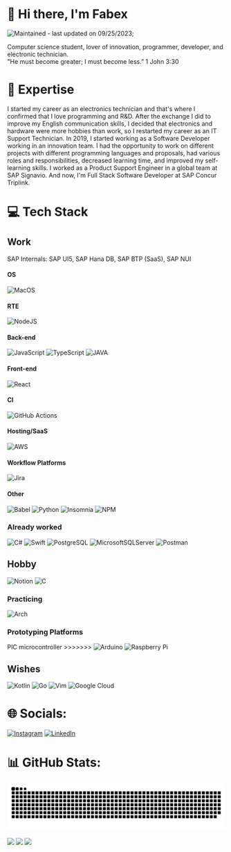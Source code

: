 # 👋 Hi there, I'm Fabex
![Maintained](https://img.shields.io/badge/Maintained%3F-yes-green.svg) - last updated on 09/25/2023;

Computer science student, lover of innovation, programmer, developer, and electronic technician.  
"He must become greater; I must become less.” 1 John 3:30


# 🚀 Expertise
I started my career as an electronics technician and that's where I confirmed that I love programming and R&D. After the exchange I did to improve my English communication skills, I decided that electronics and hardware were more hobbies than work, so I restarted my career as an IT Support Technician. In 2019, I started working as a Software Developer working in an innovation team. I had the opportunity to work on different projects with different programming languages and proposals, had various roles and responsibilities, decreased learning time, and improved my self-learning skills. I worked as a Product Support Engineer in a global team at SAP Signavio. And now, I'm Full Stack Software Developer at SAP Concur Triplink.


# 💻 Tech Stack 

## Work 
SAP Internals: SAP UI5, SAP Hana DB, SAP BTP (SaaS), SAP NUI

#### OS
![MacOS](https://img.shields.io/badge/mac%20os-000000?style=for-the-badge&logo=apple&logoColor=white)

#### RTE
![NodeJS](https://img.shields.io/badge/Node.js-43853D?style=for-the-badge&logo=node.js&logoColor=white)

#### Back-end 
![JavaScript](https://img.shields.io/badge/javascript-%23323330.svg?style=for-the-badge&logo=javascript&logoColor=%23F7DF1E) ![TypeScript](https://img.shields.io/badge/typescript-%23007ACC.svg?style=for-the-badge&logo=typescript&logoColor=white)
![JAVA](https://img.shields.io/badge/Java-ED8B00?style=for-the-badge&logo=openjdk&logoColor=white)   

#### Front-end
![React](https://img.shields.io/badge/react-%2320232a.svg?style=for-the-badge&logo=react&logoColor=%2361DAFB)

#### CI
![GitHub Actions](https://img.shields.io/badge/github%20actions-%232671E5.svg?style=for-the-badge&logo=githubactions&logoColor=white)

#### Hosting/SaaS
![AWS](https://img.shields.io/badge/AWS-%23FF9900.svg?style=for-the-badge&logo=amazon-aws&logoColor=white)

#### Workflow Platforms
![Jira](https://img.shields.io/badge/jira-%230A0FFF.svg?style=for-the-badge&logo=jira&logoColor=white)

#### Other
![Babel](https://img.shields.io/badge/Babel-F9DC3e?style=for-the-badge&logo=babel&logoColor=black) ![Python](https://img.shields.io/badge/Python-3776AB?style=for-the-badge&logo=python&logoColor=white) 
![Insomnia](https://img.shields.io/badge/Insomnia-black?style=for-the-badge&logo=insomnia&logoColor=5849BE) ![NPM](https://img.shields.io/badge/NPM-%23CB3837.svg?style=for-the-badge&logo=npm&logoColor=white)

### Already worked
![C#](https://img.shields.io/badge/C%23-239120?style=for-the-badge&logo=c-sharp&logoColor=white) ![Swift](https://img.shields.io/badge/Swift-FA7343?style=for-the-badge&logo=swift&logoColor=white) ![PostgreSQL](https://img.shields.io/badge/PostgreSQL-316192?style=for-the-badge&logo=postgresql&logoColor=white) ![MicrosoftSQLServer](https://img.shields.io/badge/Microsoft%20SQL%20Server-CC2927?style=for-the-badge&logo=microsoft%20sql%20server&logoColor=white) ![Postman](https://img.shields.io/badge/Postman-FF6C37?style=for-the-badge&logo=postman&logoColor=white) 

## Hobby
![Notion](https://img.shields.io/badge/Notion-%23000000.svg?style=for-the-badge&logo=notion&logoColor=white) ![C](https://img.shields.io/badge/c-%2300599C.svg?style=for-the-badge&logo=c&logoColor=white)

### Practicing
![Arch](https://img.shields.io/badge/Arch_Linux-1793D1?style=for-the-badge&logo=arch-linux&logoColor=white)

### Prototyping Platforms
PIC microcontroller >>>>>>> 
![Arduino](https://img.shields.io/badge/Arduino-00979D?style=for-the-badge&logo=Arduino&logoColor=white) ![Raspberry Pi](https://img.shields.io/badge/Raspberry%20Pi-A22846?style=for-the-badge&logo=Raspberry%20Pi&logoColor=white)

## Wishes
![Kotlin](https://img.shields.io/badge/kotlin-%237F52FF.svg?style=for-the-badge&logo=kotlin&logoColor=white) ![Go](https://img.shields.io/badge/go-%2300ADD8.svg?style=for-the-badge&logo=go&logoColor=white) ![Vim](https://img.shields.io/badge/VIM-%2311AB00.svg?style=for-the-badge&logo=vim&logoColor=white) ![Google Cloud](https://img.shields.io/badge/GoogleCloud-%234285F4.svg?style=for-the-badge&logo=google-cloud&logoColor=white)


# 🌐 Socials:
[![Instagram](https://img.shields.io/badge/Instagram-%23E4405F.svg?logo=Instagram&logoColor=white)](https://instagram.com/fabiokrein) [![LinkedIn](https://img.shields.io/badge/LinkedIn-%230077B5.svg?logo=linkedin&logoColor=white)](https://linkedin.com/in/fabiokrein)

# 📊 GitHub Stats:
 ![Snake animation](https://github.com/Fabexseven/Fabexseven/blob/output/github-contribution-grid-snake.svg)
 
<img src="https://github-readme-stats-wheat-two-53.vercel.app/api?username=fabexseven&theme=neon&hide_border=false&include_all_commits=false&count_private=false"  width="364px" />
<img src="https://github-readme-streak-stats.herokuapp.com/?user=fabexseven&theme=neon&hide_border=false"  width="400px" />
<img src="https://github-readme-stats-wheat-two-53.vercel.app/api/top-langs/?username=fabexseven&theme=neon&hide_border=false&include_all_commits=false&count_private=false&layout=compact" width="400px" />



